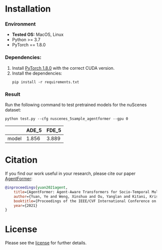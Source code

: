 # Installation 

### Environment
* **Tested OS:** MacOS, Linux
* Python >= 3.7
* PyTorch == 1.8.0
### Dependencies:
1. Install [PyTorch 1.8.0](https://pytorch.org/get-started/previous-versions/) with the correct CUDA version.
2. Install the dependencies:
    ```
    pip install -r requirements.txt
    ```

### Result
Run the following command to test pretrained models for the nuScenes dataset:
```
python test.py --cfg nuscenes_5sample_agentformer --gpu 0
```
|       | ADE_5 | FDE_5 | 
|-------|-------|-------|
| model | 1.856 | 3.889 | 



# Citation
If you find our work useful in your research, please cite our paper [AgentFormer](https://www.ye-yuan.com/agentformer/):
```bibtex
@inproceedings{yuan2021agent,
    title={AgentFormer: Agent-Aware Transformers for Socio-Temporal Multi-Agent Forecasting},
    author={Yuan, Ye and Weng, Xinshuo and Ou, Yanglan and Kitani, Kris},
    booktitle={Proceedings of the IEEE/CVF International Conference on Computer Vision (ICCV)},
    year={2021}
}
```

# License
Please see the [license](LICENSE) for further details.

